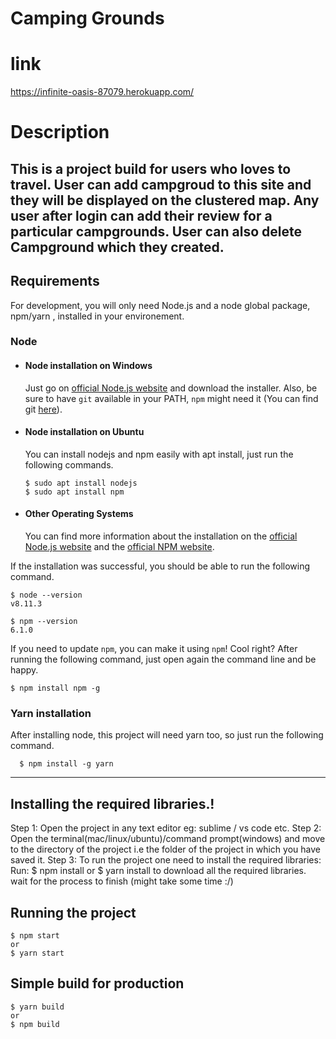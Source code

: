 # Camping Grounds
# link
https://infinite-oasis-87079.herokuapp.com/
# Description 
This is a project build for users who loves to travel. User can add campgroud to this site and they will be displayed on the clustered map. Any user after login can add their review for a particular campgrounds. User can also delete Campground which they created.
---
## Requirements

For development, you will only need Node.js and a node global package, npm/yarn , installed in your environement.

### Node
- #### Node installation on Windows

  Just go on [official Node.js website](https://nodejs.org/) and download the installer.
Also, be sure to have `git` available in your PATH, `npm` might need it (You can find git [here](https://git-scm.com/)).

- #### Node installation on Ubuntu

  You can install nodejs and npm easily with apt install, just run the following commands.

      $ sudo apt install nodejs
      $ sudo apt install npm

- #### Other Operating Systems
  You can find more information about the installation on the [official Node.js website](https://nodejs.org/) and the [official NPM website](https://npmjs.org/).

If the installation was successful, you should be able to run the following command.

    $ node --version
    v8.11.3

    $ npm --version
    6.1.0

If you need to update `npm`, you can make it using `npm`! Cool right? After running the following command, just open again the command line and be happy.

    $ npm install npm -g

###
### Yarn installation
  After installing node, this project will need yarn too, so just run the following command.

      $ npm install -g yarn

---

## Installing the required libraries.!

   Step 1: Open the project in any text editor eg: sublime / vs code etc. 
   Step 2: Open the terminal(mac/linux/ubuntu)/command prompt(windows) and move to the directory of the  project i.e the folder of the project in which you have saved it.
   Step 3: To run the project one need to install the required libraries:
           Run: $ npm install
                or 
                $ yarn install to download all the required libraries.
            wait for the process to finish (might take some time :/)

## Running the project

    $ npm start
    or
    $ yarn start


## Simple build for production

    $ yarn build
    or 
    $ npm build
